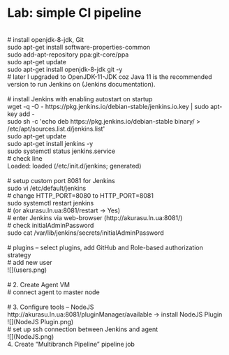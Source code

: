 # Lab: simple CI pipeline <br>
<br>
# install openjdk-8-jdk, Git<br>
sudo apt-get install software-properties-common<br>
sudo add-apt-repository ppa:git-core/ppa<br>
sudo apt-get update <br>
sudo apt-get install openjdk-8-jdk git -y<br>
# later I upgraded to OpenJDK-11-JDK coz Java 11 is the recommended version to run Jenkins on (Jenkins documentation).<br>
<br>
# install Jenkins with enabling autostart on startup <br>
wget -q -O - https://pkg.jenkins.io/debian-stable/jenkins.io.key | sudo apt-key add -<br>
sudo sh -c 'echo deb https://pkg.jenkins.io/debian-stable binary/ > /etc/apt/sources.list.d/jenkins.list'<br>
sudo apt-get update<br>
sudo apt-get install jenkins -y<br>
sudo systemctl status jenkins.service<br>
# check line<br>
    Loaded: loaded (/etc/init.d/jenkins; generated)<br>
<br>
# setup custom port 8081 for Jenkins <br>
sudo vi /etc/default/jenkins<br>
# change HTTP_PORT=8080 to HTTP_PORT=8081<br>
sudo systemctl restart jenkins<br>
# (or akurasu.ln.ua:8081/restart -> Yes)<br>
# enter Jenkins via web-browser (http://akurasu.ln.ua:8081/)<br>
# check initialAdminPassword<br>
sudo cat /var/lib/jenkins/secrets/initialAdminPassword<br>
<br>
# plugins – select plugins, add GitHub and Role-based authorization strategy <br>
# add new user<br>
![](users.png)<br>
<br>
# 2. Create Agent VM<br>
# connect agent to master node <br>
<br>
# 3. Configure tools – NodeJS<br>
http://akurasu.ln.ua:8081/pluginManager/available -> install NodeJS Plugin<br>
![](NodeJS Plugin.png)<br>
# set up ssh connection between Jenkins and agent<br>
![](NodeJS.png)<br>
4. Create “Multibranch Pipeline” pipeline job<br>

